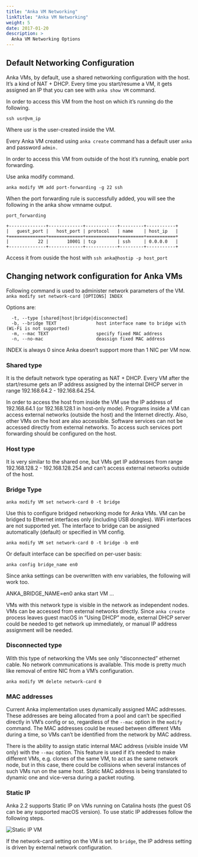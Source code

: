 ```yaml
---
title: "Anka VM Networking"
linkTitle: "Anka VM Networking"
weight: 5
date: 2017-01-20
description: >
  Anka VM Networking Options
---
```


## Default Networking Configuration
Anka VMs, by default, use a shared networking configuration with the host. It’s a kind of NAT + DHCP. Every time you start/resume a VM, it gets assigned an IP that you can see with `anka show VM` command.

 In order to access this VM from the host on which it’s running do the following.

`ssh usr@vm_ip`

Where usr is the user-created inside the VM. 

Every Anka VM created using `anka create` command has a default user `anka` and password `admin.`

In order to access this VM from outside of the host it’s running, enable port forwarding. 

Use anka modify command.

`anka modify VM add port-forwarding -g 22 ssh`

When the port forwarding rule is successfully added, you will see the following in the anka show vmname output.

```
port_forwarding

+--------------+-------------+------------+---------+-----------+
|   guest_port |   host_port | protocol   | name    | host_ip   |
+==============+=============+============+=========+===========+
|           22 |       10001 | tcp        | ssh     | 0.0.0.0   |
+--------------+-------------+------------+---------+-----------+
```
Access it from ouside the host with `ssh anka@hostip -p host_port`

## Changing network configuration for Anka VMs
Following command is used to administer network parameters of the VM.
`anka modify set network-card [OPTIONS] INDEX`

Options are:
```
  -t, --type [shared|host|bridge|disconnected]
  -b, --bridge TEXT               host interface name to bridge with (Wi-Fi is not supported)
  -m, --mac TEXT                  specify fixed MAC address
  -n, --no-mac                    deassign fixed MAC address
```
INDEX is always 0 since Anka doesn’t support more than 1 NIC per VM now.

### Shared type
It is the default network type operating as NAT + DHCP. Every VM after the start/resume gets an IP address assigned by the internal DHCP server in range 192.168.64.2 - 192.168.64.254. 

In order to access the host from inside the VM use the IP address of 192.168.64.1 (or 192.168.128.1 in host-only mode). Programs inside a VM can access external networks (outside the host) and the Internet directly. Also, other VMs on the host are also accessible. Software services can not be accessed directly from external networks. To access such services port forwarding should be configured on the host.

### Host type
It is very similar to the shared one, but VMs get IP addresses from range 192.168.128.2 - 192.168.128.254 and can’t access external networks outside of the host.

### Bridge Type

`anka modify VM set network-card 0 -t bridge`

Use this to configure bridged networking mode for Anka VMs. VM can be bridged to Ethernet interfaces only (including USB dongles). WiFi interfaces are not supported yet. The interface to bridge can be assigned automatically (default) or specified in VM config.

`anka modify VM set network-card 0 -t bridge -b en0`

Or default interface can be specified on per-user basis:

`anka config bridge_name en0`

Since anka settings can be overwritten with env variables, the following will work too.

ANKA_BRIDGE_NAME=en0 anka start VM …

VMs with this network type is visible in the network as independent nodes. VMs can be accessed from external networks directly. Since `anka create` process leaves guest macOS in “Using DHCP” mode, external DHCP server could be needed to get network up immediately, or manual IP address assignment will be needed.

### Disconnected type
With this type of networking the VMs see only “disconnected” ethernet cable. No network communications is available. This mode is pretty much like removal of entire NIC from a VM’s configuration.

`anka modify VM delete network-card 0`

### MAC addresses
Current Anka implementation uses dynamically assigned MAC addresses. These addresses are being allocated from a pool and can’t be specified directly in VM’s config or so, regardless of the `--mac` option in the `modify` command. The MAC addresses could be reused between different VMs during a time, so VMs can’t be identified from the network by MAC address.

There is the ability to assign static internal MAC address (visible inside VM only) with the `--mac` option. This feature is used if it’s needed to make different VMs, e.g. clones of the same VM, to act as the same network node, but in this case, there could be collisions when several instances of such VMs run on the same host. Static MAC address is being translated to dynamic one and vice-versa during a packet routing.

### Static IP
Anka 2.2 supports Static IP on VMs running on Catalina hosts (the guest OS can be any supported macOS version). To use static IP addresses follow the following steps.

![Static IP VM](/images/anka-vm-networking/anka-vm-networking.png)

If the network-card setting on the VM is set to `bridge`, the IP address setting is driven by external network configuration.





